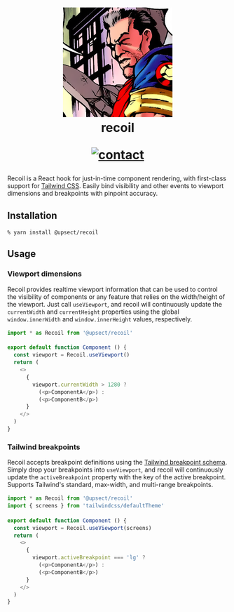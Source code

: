 <h1 align="center">
  <img src="recoil.png" alt=""><br>
  recoil<br>
  <p align="center">
    <a href="https://twitter.com/nallenscott">
      <img src="https://img.shields.io/badge/contact-nallenscott-blue?style=flat" alt="contact">
    </a>
  </p>
</h1>

Recoil is a React hook for just-in-time component rendering, with first-class support for [Tailwind CSS](https://tailwindcss.com/docs). Easily bind visibility and other events to viewport dimensions and breakpoints with pinpoint accuracy.

## Installation

```
% yarn install @upsect/recoil
```

## Usage

### Viewport dimensions

Recoil provides realtime viewport information that can be used to control the visibility of components or any feature that relies on the width/height of the viewport. Just call `useViewport`, and recoil will continuously update the `currentWidth` and `currentHeight` properties using the global `window.innerWidth` and `window.innerHeight` values, respectively.

```js
import * as Recoil from '@upsect/recoil'

export default function Component () {
  const viewport = Recoil.useViewport()
  return (
    <>
      {
        viewport.currentWidth > 1280 ?
          (<p>ComponentA</p>) :
          (<p>ComponentB</p>)
      }
    </>
  )
}
```

### Tailwind breakpoints

Recoil accepts breakpoint definitions using the [Tailwind breakpoint schema](https://tailwindcss.com/docs/breakpoints). Simply drop your breakpoints into `useViewport`, and recoil will continuously update the `activeBreakpoint` property with the key of the active breakpoint. Supports Tailwind's standard, max-width, and multi-range breakpoints.

```js
import * as Recoil from '@upsect/recoil'
import { screens } from 'tailwindcss/defaultTheme'

export default function Component () {
  const viewport = Recoil.useViewport(screens)
  return (
    <>
      {
        viewport.activeBreakpoint === 'lg' ?
          (<p>ComponentA</p>) :
          (<p>ComponentB</p>)
      }
    </>
  )
}
```
